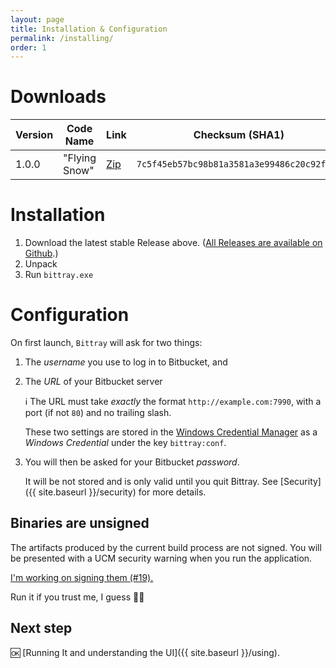 ```yaml
---
layout: page
title: Installation & Configuration
permalink: /installing/
order: 1
---
```


# Downloads

|Version|Code Name|Link|Checksum (SHA1)|
|---|---|---|---|
|1.0.0|"Flying Snow"|[Zip](https://github.com/michaelsanford/bittray/releases/download/v1.0.0/bittray-1.0.0.zip)|`7c5f45eb57bc98b81a3581a3e99486c20c92f8fa`|

# Installation
1. Download the latest stable Release above. ([All Releases are available on Github](https://github.com/michaelsanford/bittray/releases).)
1. Unpack
1. Run `bittray.exe`

# Configuration

On first launch, `Bittray` will ask for two things:

1. The _username_ you use to log in to Bitbucket, and
1. The _URL_ of your Bitbucket server

    :information_source: The  URL must take _exactly_ the format `http://example.com:7990`, with a port (if not `80`) and no trailing slash.

    These two settings are stored in the [Windows Credential Manager](https://support.microsoft.com/en-ca/help/4026814/windows-accessing-credential-manager)
    as a _Windows Credential_ under the key `bittray:conf`.

 1. You will then be asked for your Bitbucket _password_.
 
     It will be not stored and is only valid until you quit Bittray. See [Security]({{ site.baseurl }}/security) for more details.

## Binaries are unsigned

The artifacts produced by the current build process are not signed. You will be presented with a UCM security warning
when you run the application.

[I'm working on signing them (#19).](https://github.com/michaelsanford/bittray/issues/19)

Run it if you trust me, I guess 🤷‍♂️

## Next step

:ok: [Running It and understanding the UI]({{ site.baseurl }}/using).